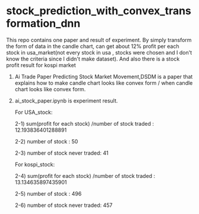 # stock_prediction_with_convex_transformation_dnn
This repo contains one paper and result of experiment. By simply transform the form of data in the candle chart, can get about 12% profit per each stock in usa_market(not every stock in usa , stocks were chosen and I don't know the criteria since I didn't make dataset). And also there is a stock profit result for kospi market

1) Ai Trade Paper Predicting Stock Market Movement,DSDM is a paper that explains how to make candle chart looks like convex form / when candle chart looks like convex form.

2) ai_stock_paper.ipynb is experiment result. 

	For USA_stock:

    2-1) sum(profit for each stock) /number of stock traded : 12.193836401288891
   
    2-2) number of stock : 50
   
    2-3) number of stock never traded: 41

	For kospi_stock:

	2-4) sum(profit for each stock) /number of stock traded : 13.134635897435901
   
	2-5) number of stock : 496

   	2-6) number of stock never traded: 457
